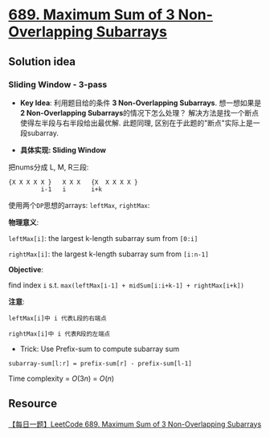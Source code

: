 # [689. Maximum Sum of 3 Non-Overlapping Subarrays](https://leetcode.com/problems/maximum-sum-of-3-non-overlapping-subarrays/description/)

## Solution idea

### Sliding Window - 3-pass

* **Key Idea**: 利用题目给的条件 **3 Non-Overlapping Subarrays**. 想一想如果是 **2 Non-Overlapping Subarrays**的情况下怎么处理？ 解决方法是找一个断点使得左半段与右半段给出最优解. 此题同理, 区别在于此题的"断点"实际上是一段subarray.

* **具体实现: Sliding Window**

把nums分成 L, M, R三段:
```
{X X X X X }   X X X   {X  X X X X }
         i-1   i       i+k
```
使用两个`DP`思想的arrays: `leftMax`, `rightMax`:

**物理意义**:

`leftMax[i]`: the largest k-length subarray sum from `[0:i]`

`rightMax[i]`: the largest k-length subarray sum from `[i:n-1]`

**Objective**:

find index `i` s.t. `max(leftMax[i-1] + midSum[i:i+k-1] + rightMax[i+k])`

**注意**:
	
    leftMax[i]中 i 代表L段的右端点
	
    rightMax[i]中 i 代表R段的左端点


* Trick: Use Prefix-sum to compute subarray sum

`subarray-sum[l:r] = prefix-sum[r] - prefix-sum[l-1]`


Time complexity = $O(3n)$ = $O(n)$


## Resource
[【每日一题】LeetCode 689. Maximum Sum of 3 Non-Overlapping Subarrays](https://www.youtube.com/watch?v=oo_T4GdRot4&t=1705s&ab_channel=HuifengGuan)